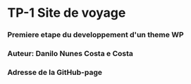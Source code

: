 # TP-1 Site de voyage
### Premiere etape du developpement d'un theme WP
### Auteur: Danilo Nunes Costa e Costa
### Adresse de la GitHub-page